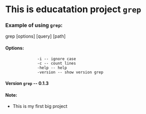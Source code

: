 # This is educatation project `grep`

### Example of using `grep`:

grep [options] [query] [path]

#### Options:
                  -i -- ignore case
                  -c -- count lines
                  -help -- help
                  -version -- show version grep

#### Version `grep` -- 0.1.3

#### Note:
- This is my first big project
